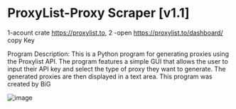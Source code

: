# ProxyList-Proxy Scraper [v1.1]

1-acount crate https://proxylist.to,
2 -open https://proxylist.to/dashboard/ copy Key


Program Description: This is a Python program for generating proxies using the Proxylist API. The program features a simple GUI that allows the user to input their API key and select the type of proxy they want to generate. The generated proxies are then displayed in a text area. This program was created by BiG 

  ![image](https://user-images.githubusercontent.com/71230633/230744680-a5f9db9e-cdf7-4f50-a981-129456eb8e45.png)
